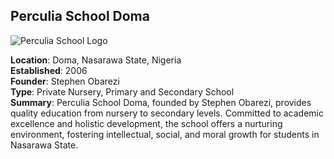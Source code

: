 ## Perculia School Doma


![Perculia School Logo](images\perculialogo.jpg)

**Location**: Doma, Nasarawa State, Nigeria  
**Established**: 2006  
**Founder**: Stephen Obarezi  
**Type**: Private Nursery, Primary and Secondary School  
**Summary**: Perculia School Doma, founded by Stephen Obarezi, provides quality education from nursery to secondary levels. Committed to academic excellence and holistic development, the school offers a nurturing environment, fostering intellectual, social, and moral growth for students in Nasarawa State.
